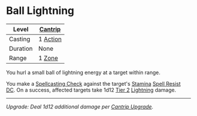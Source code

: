 # Ball Lightning

| Level    | [Cantrip]({Cantrips}.md)                                              |
| -------- | --------------------------------------------------------------------- |
| Casting  | 1 [Action](../../../../Game%20Procedures/Core%20Procedures/Action.md) |
| Duration | None                                                                  |
| Range    | 1 [Zone](../../../../Game%20Procedures/Core%20Procedures/Zone.md)     |

You hurl a small ball of lightning energy at a target within range.

You make a [Spellcasting Check](../../../Spellcasting/Spellcasting%20Check.md) against the target's [Stamina](../../../../Player%20Characters/Attributes/Stamina.md) [Spell Resist DC](../../Spell%20Resist%20DC.md). On a success, affected targets take 1d12 [Tier 2](../../../../Game%20Procedures/Combat/Damage/Damage%20Tiers/Tier%202.md) [Lightning](../../../../Game%20Procedures/Combat/Damage/Damage%20Types/Lightning.md) damage.

---
*Upgrade: Deal 1d12 additional damage per [Cantrip Upgrade](../../Cantrip%20Upgrade.md).*
